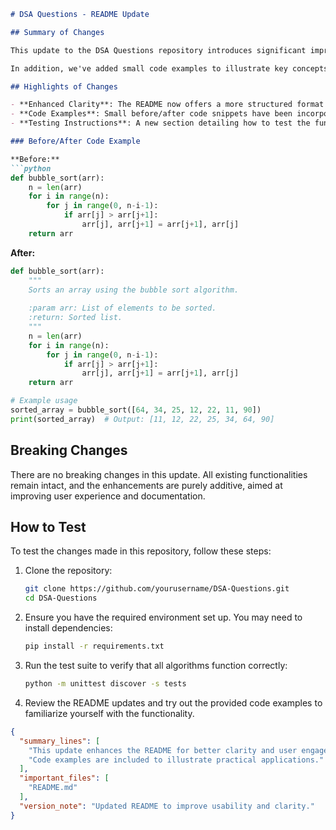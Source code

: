 ```markdown
# DSA Questions - README Update

## Summary of Changes

This update to the DSA Questions repository introduces significant improvements to the README file, enhancing clarity and user engagement. The changes aim to provide better guidance for users navigating the repository, making it easier for both newcomers and seasoned developers to understand the project's structure and purpose. We've streamlined the content, ensuring that essential information is readily accessible and the overall aesthetic is appealing.

In addition, we've added small code examples to illustrate key concepts and functionalities, enabling users to grasp the practical applications of the data structures and algorithms discussed. This will not only serve as a quick reference but also as a practical guide for implementing solutions. 

## Highlights of Changes

- **Enhanced Clarity**: The README now offers a more structured format with clear headings and sections, improving the overall readability.
- **Code Examples**: Small before/after code snippets have been incorporated to demonstrate how specific algorithms can be implemented, providing practical insights.
- **Testing Instructions**: A new section detailing how to test the functionalities has been included, ensuring that users can verify their implementations easily.

### Before/After Code Example

**Before:**
```python
def bubble_sort(arr):
    n = len(arr)
    for i in range(n):
        for j in range(0, n-i-1):
            if arr[j] > arr[j+1]:
                arr[j], arr[j+1] = arr[j+1], arr[j]
    return arr
```

**After:**
```python
def bubble_sort(arr):
    """
    Sorts an array using the bubble sort algorithm.
    
    :param arr: List of elements to be sorted.
    :return: Sorted list.
    """
    n = len(arr)
    for i in range(n):
        for j in range(0, n-i-1):
            if arr[j] > arr[j+1]:
                arr[j], arr[j+1] = arr[j+1], arr[j]
    return arr

# Example usage
sorted_array = bubble_sort([64, 34, 25, 12, 22, 11, 90])
print(sorted_array)  # Output: [11, 12, 22, 25, 34, 64, 90]
```

## Breaking Changes

There are no breaking changes in this update. All existing functionalities remain intact, and the enhancements are purely additive, aimed at improving user experience and documentation.

## How to Test

To test the changes made in this repository, follow these steps:

1. Clone the repository:
   ```bash
   git clone https://github.com/yourusername/DSA-Questions.git
   cd DSA-Questions
   ```

2. Ensure you have the required environment set up. You may need to install dependencies:
   ```bash
   pip install -r requirements.txt
   ```

3. Run the test suite to verify that all algorithms function correctly:
   ```bash
   python -m unittest discover -s tests
   ```

4. Review the README updates and try out the provided code examples to familiarize yourself with the functionality.

```json
{
  "summary_lines": [
    "This update enhances the README for better clarity and user engagement.",
    "Code examples are included to illustrate practical applications."
  ],
  "important_files": [
    "README.md"
  ],
  "version_note": "Updated README to improve usability and clarity."
}
```
```
